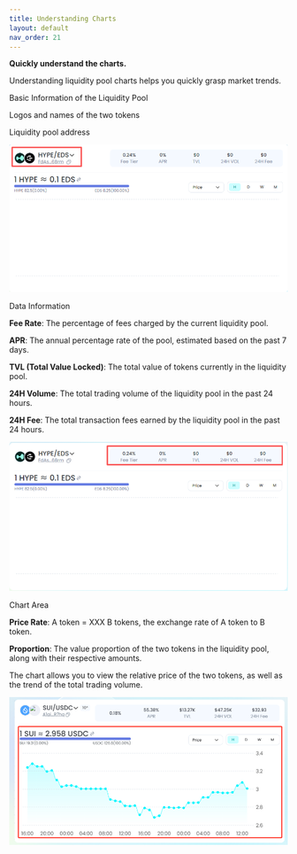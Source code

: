 ```yaml
---
title: Understanding Charts
layout: default
nav_order: 21
---
```


**Quickly understand the charts.**

Understanding liquidity pool charts helps you quickly grasp market trends.

Basic Information of the Liquidity Pool

Logos and names of the two tokens

Liquidity pool address

![](images/Quickly_understand_the_charts/media/image1.png)

Data Information

**Fee Rate**: The percentage of fees charged by the current liquidity pool.

**APR**: The annual percentage rate of the pool, estimated based on the past 7 days.

**TVL (Total Value Locked)**: The total value of tokens currently in the liquidity pool.

**24H Volume**: The total trading volume of the liquidity pool in the past 24 hours.

**24H Fee**: The total transaction fees earned by the liquidity pool in the past 24 hours.

![](images/Quickly_understand_the_charts/media/image2.png)

Chart Area

**Price Rate**: A token = XXX B tokens, the exchange rate of A token to B token.

**Proportion**: The value proportion of the two tokens in the liquidity pool, along with their respective amounts.

The chart allows you to view the relative price of the two tokens, as well as the trend of the total trading volume.

![](images/Quickly_understand_the_charts/media/image3.png)
